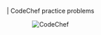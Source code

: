 <p align="center"> | CodeChef practice problems</p>

<div align="center">
    <img src="https://github.com/user-attachments/assets/7b3d454f-c220-4c02-a2d5-dff5618b75ff" alt="CodeChef" />
</div>

